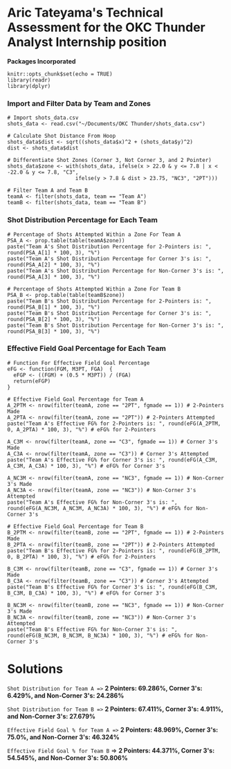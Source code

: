 # Aric Tateyama's Technical Assessment for the OKC Thunder Analyst Internship position

**Packages Incorporated**
```{r setup, include=FALSE}
knitr::opts_chunk$set(echo = TRUE)
library(readr)
library(dplyr)
```

### Import and Filter Data by Team and Zones

```{r shots_data}
# Import shots_data.csv
shots_data <- read.csv("~/Documents/OKC Thunder/shots_data.csv")

# Calculate Shot Distance From Hoop
shots_data$dist <- sqrt((shots_data$x)^2 + (shots_data$y)^2)
dist <- shots_data$dist

# Differentiate Shot Zones (Corner 3, Not Corner 3, and 2 Pointer)
shots_data$zone <- with(shots_data, ifelse(x > 22.0 & y <= 7.8 | x < -22.0 & y <= 7.8, "C3", 
                      ifelse(y > 7.8 & dist > 23.75, "NC3", "2PT"))) 

# Filter Team A and Team B
teamA <- filter(shots_data, team == "Team A")
teamB <- filter(shots_data, team == "Team B")
```
### Shot Distribution Percentage for Each Team 

```{r Shot Percentage}
# Percentage of Shots Attempted Within a Zone For Team A
PSA_A <- prop.table(table(teamA$zone))
paste("Team A's Shot Distribution Percentage for 2-Pointers is: ", round(PSA_A[1] * 100, 3), "%")
paste("Team A's Shot Distribution Percentage for Corner 3's is: ", round(PSA_A[2] * 100, 3), "%")
paste("Team A's Shot Distribution Percentage for Non-Corner 3's is: ", round(PSA_A[3] * 100, 3), "%")

# Percentage of Shots Attempted Within a Zone For Team B
PSA_B <- prop.table(table(teamB$zone))
paste("Team B's Shot Distribution Percentage for 2-Pointers is: ", round(PSA_B[1] * 100, 3), "%")
paste("Team B's Shot Distribution Percentage for Corner 3's is: ", round(PSA_B[2] * 100, 3), "%")
paste("Team B's Shot Distribution Percentage for Non-Corner 3's is: ", round(PSA_B[3] * 100, 3), "%")
```
### Effective Field Goal Percentage for Each Team

```{r eFG}
# Function For Effective Field Goal Percentage
eFG <- function(FGM, M3PT, FGA)  {
  eFGP <- ((FGM) + (0.5 * M3PT)) / (FGA)
  return(eFGP)
}

# Effective Field Goal Percentage for Team A
A_2PTM <- nrow(filter(teamA, zone == "2PT", fgmade == 1)) # 2-Pointers Made
A_2PTA <- nrow(filter(teamA, zone == "2PT")) # 2-Pointers Attempted
paste("Team A's Effective FG% for 2-Pointers is: ", round(eFG(A_2PTM, 0, A_2PTA) * 100, 3), "%") # eFG% for 2-Pointers

A_C3M <- nrow(filter(teamA, zone == "C3", fgmade == 1)) # Corner 3's Made
A_C3A <- nrow(filter(teamA, zone == "C3")) # Corner 3's Attempted
paste("Team A's Effective FG% for Corner 3's is: ", round(eFG(A_C3M, A_C3M, A_C3A) * 100, 3), "%") # eFG% for Corner 3's

A_NC3M <- nrow(filter(teamA, zone == "NC3", fgmade == 1)) # Non-Corner 3's Made
A_NC3A <- nrow(filter(teamA, zone == "NC3")) # Non-Corner 3's Attempted
paste("Team A's Effective FG% for Non-Corner 3's is: ", round(eFG(A_NC3M, A_NC3M, A_NC3A) * 100, 3), "%") # eFG% for Non-Corner 3's

# Effective Field Goal Percentage for Team B
B_2PTM <- nrow(filter(teamB, zone == "2PT", fgmade == 1)) # 2-Pointers Made
B_2PTA <- nrow(filter(teamB, zone == "2PT")) # 2-Pointers Attempted
paste("Team B's Effective FG% for 2-Pointers is: ", round(eFG(B_2PTM, 0, B_2PTA) * 100, 3), "%") # eFG% for 2-Pointers

B_C3M <- nrow(filter(teamB, zone == "C3", fgmade == 1)) # Corner 3's Made
B_C3A <- nrow(filter(teamB, zone == "C3")) # Corner 3's Attempted
paste("Team B's Effective FG% for Corner 3's is: ", round(eFG(B_C3M, B_C3M, B_C3A) * 100, 3), "%") # eFG% for Corner 3's

B_NC3M <- nrow(filter(teamB, zone == "NC3", fgmade == 1)) # Non-Corner 3's Made
B_NC3A <- nrow(filter(teamB, zone == "NC3")) # Non-Corner 3's Attempted
paste("Team B's Effective FG% for Non-Corner 3's is: ", round(eFG(B_NC3M, B_NC3M, B_NC3A) * 100, 3), "%") # eFG% for Non-Corner 3's
```

# Solutions 

`Shot Distribution for Team A =>` **2 Pointers: 69.286%, Corner 3's: 6.429%, and Non-Corner 3's: 24.286%** 

`Shot Distribution for Team B =>` **2 Pointers: 67.411%, Corner 3's: 4.911%, and Non-Corner 3's: 27.679%**

`Effective Field Goal % for Team A =>` **2 Pointers: 48.969%, Corner 3's: 75.0%, and Non-Corner 3's: 46.324%**

`Effective Field Goal % for Team B` => **2 Pointers: 44.371%, Corner 3's: 54.545%, and Non-Corner 3's: 50.806%**
